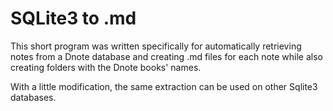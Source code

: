 # SQLite3 to .md

This short program was written specifically for automatically retrieving notes from a Dnote database and creating .md files for each note while also creating folders with the Dnote books' names.

With a little modification, the same extraction can be used on other Sqlite3 databases. 
